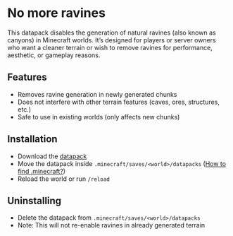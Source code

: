 # No more ravines

This datapack disables the generation of natural ravines (also known as canyons) in Minecraft worlds.
It’s designed for players or server owners who want a cleaner terrain or wish to remove ravines for performance, aesthetic, or gameplay reasons.

## Features
- Removes ravine generation in newly generated chunks
- Does not interfere with other terrain features (caves, ores, structures, etc.)
- Safe to use in existing worlds (only affects new chunks)

## Installation

- Download the [datapack](https://github.com/Neluxx/no-more-ravines/releases/latest)
- Move the datapack inside ``.minecraft/saves/<world>/datapacks`` ([How to find .minecraft?](https://minecraft.wiki/w/.minecraft#Locating))
- Reload the world or run ``/reload``

## Uninstalling

- Delete the datapack from ``.minecraft/saves/<world>/datapacks``
- Note: This will not re-enable ravines in already generated terrain
